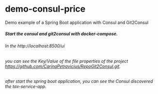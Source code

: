 # demo-consul-price
Demo example of a Spring Boot application with Consul and Git2Consul

##### Start the consul and git2consul with docker-compose.
###### In the http://localhost:8500/ui
###### you can see the Key/Value of the file properties of the project https://github.com/CarinaPetravicius/RepoGit2Consul.git.
###### after start the spring boot application, you can see the Consul discovered the tax-service-app.
